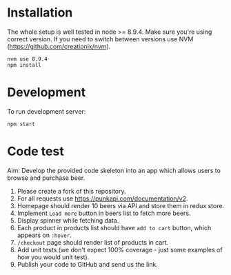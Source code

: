 # Installation
The whole setup is well tested in node >= 8.9.4. Make sure you're using correct version. If you need to switch between versions use NVM (https://github.com/creationix/nvm).

```
nvm use 8.9.4
npm install
```

# Development
To run development server:
```
npm start
```

# Code test
Aim: Develop the provided code skeleton into an app which allows users to browse and purchase beer.

1. Please create a fork of this repository.
2. For all requests use https://punkapi.com/documentation/v2.
3. Homepage should render 10 beers via API and store them in redux store.
4. Implement `Load more` button in beers list to fetch more beers.
5. Display spinner while fetching data.
6. Each product in products list should have `add to cart` button, which appears on `:hover`.
7. `/checkout` page should render list of products in cart.
8. Add unit tests (we don't expect 100% coverage - just some examples of how you would unit test).
9. Publish your code to GitHub and send us the link.

